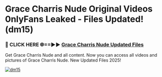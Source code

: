 # Grace Charris Nude Original Videos 0nlyFans Leaked - Files Updated! (dm15)

<h3>🔴 CLICK HERE 🌐==►► <a href="https://tinyurl.com/5h6xmrr3" rel="nofollow">Grace Charris Nude Updated Files</a></h3>

Get Grace Charris Nude and all content. Now you can access all videos and pictures of Grace Charris Nude. New Updated Files 2025!

[![dm15](https://i.imgur.com/KVD873Z.gif)](https://tinyurl.com/5h6xmrr3)
